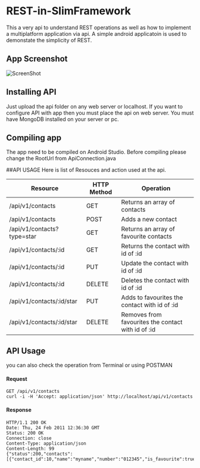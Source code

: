 # REST-in-SlimFramework
This a very api to understand REST operations as well as how to implement a multiplatform application via api. A simple android applicatoin is used to demonstate the simplicity of REST.

## App Screenshot
![ScreenShot](https://raw.githubusercontent.com/ikrum/REST-in-SlimFramework/master/android-client/screenshot.png)

## Installing API
Just upload the api folder on any web server or localhost. If you want to configure API with app then you must place the api on web server.
You must have MongoDB installed on your server or pc.

## Compiling app
The app need to be compiled on Android Studio. Before compiling please change the RootUrl from ApiConnection.java


##API USAGE
Here is list of Resouces and action used at the api.

<table>
	<thead>
		<tr>
			<th>Resource</th>
			<th>HTTP Method</th>
			<th>Operation</th>
		</tr>
	</thead>
	<tbody>
		<tr>
			<td>/api/v1/contacts</th>
			<td>GET</td>
			<td>Returns an array of contacts</td>
		</tr>
		<tr>
			<td>/api/v1/contacts</th>
			<td>POST</td>
			<td>Adds a new contact</td>
		</tr>
		<tr>
			<td>/api/v1/contacts?type=star</th>
			<td>GET</td>
			<td>Returns an array of favourite contacts</td>
		</tr>
		<tr>
			<td>/api/v1/contacts/:id</th>
			<td>GET</td>
			<td>Returns the contact with id of :id</td>
		</tr>
		<tr>
			<td>/api/v1/contacts/:id</th>
			<td>PUT</td>
			<td>Update the contact with id of :id</td>
		</tr>
		<tr>
			<td>/api/v1/contacts/:id</th>
			<td>DELETE</td>
			<td>Deletes the contact with id of :id</td>
		</tr>
		<tr>
			<td>/api/v1/contacts/:id/star</th>
			<td>PUT</td>
			<td>Adds to favourites  the contact with id of :id</td>
		</tr>
		<tr>
			<td>/api/v1/contacts/:id/star</th>
			<td>DELETE</td>
			<td>Removes from favourites  the contact with id of :id</td>
		</tr>
	</tbody>
</table>

## API Usage
you can also check the operation from Terminal or using POSTMAN

#### Request
`GET /api/v1/contacts`
<br/>
`curl -i -H 'Accept: application/json' http://localhost/api/v1/contacts`

#### Response
```
HTTP/1.1 200 OK
Date: Thu, 24 Feb 2011 12:36:30 GMT
Status: 200 OK
Connection: close
Content-Type: application/json
Content-Length: 99
{"status":200,"contacts":[{"contact_id":10,"name":"myname","number":"012345","is_favourite":true}]}
```
